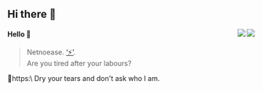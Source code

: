 ## Hi there 👋

<!--
**netnoease/NETNOEASE** is a ✨ _special_ ✨ repository because its `README.md` (this file) appears on your GitHub profile.

Here are some ideas to get you started:

- 🔭 I’m currently working on ...
- 🌱 I’m currently learning ...
- 👯 I’m looking to collaborate on ...
- 🤔 I’m looking for help with ...
- 💬 Ask me about ...
- 📫 How to reach me: ...
- 😄 Pronouns: ...
- ⚡ Fun fact: ...
-->
<a href="https://github.com/limfg#gh-light-mode-only">
  <img align="right" src="https://github-readme-stats-one-mu-82.vercel.app/api?username=limfg&show_icons=true&icon_color=805AD5&text_color=718096&bg_color=ffffff&hide_title=true#gh-light-mode-only" />
</a>

<a href="https://github.com/limfg#gh-dark-mode-only">
  <img align="right" src="https://www.dospy.wang/source/plugin/dsu_paulsign/img/emot/kx.gif" />
</a>

#### Hello 👏

> Netnoease. [‘⚡’](https://github.com/netnoease).\
> Are you tired after your labours? 

🔗https:\\ Dry your tears and don't ask who I am.

